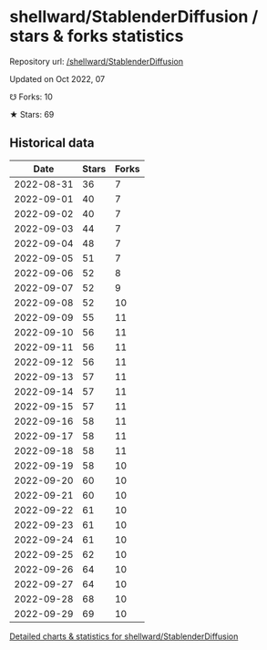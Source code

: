 # shellward/StablenderDiffusion / stars & forks statistics

Repository url: [/shellward/StablenderDiffusion](https://github.com/shellward/StablenderDiffusion)

Updated on Oct 2022, 07

☋ Forks: 10

★ Stars: 69

## Historical data
| Date | Stars | Forks |
|------|-------|-------|
| 2022-08-31 | 36 | 7 | 
| 2022-09-01 | 40 | 7 | 
| 2022-09-02 | 40 | 7 | 
| 2022-09-03 | 44 | 7 | 
| 2022-09-04 | 48 | 7 | 
| 2022-09-05 | 51 | 7 | 
| 2022-09-06 | 52 | 8 | 
| 2022-09-07 | 52 | 9 | 
| 2022-09-08 | 52 | 10 | 
| 2022-09-09 | 55 | 11 | 
| 2022-09-10 | 56 | 11 | 
| 2022-09-11 | 56 | 11 | 
| 2022-09-12 | 56 | 11 | 
| 2022-09-13 | 57 | 11 | 
| 2022-09-14 | 57 | 11 | 
| 2022-09-15 | 57 | 11 | 
| 2022-09-16 | 58 | 11 | 
| 2022-09-17 | 58 | 11 | 
| 2022-09-18 | 58 | 11 | 
| 2022-09-19 | 58 | 10 | 
| 2022-09-20 | 60 | 10 | 
| 2022-09-21 | 60 | 10 | 
| 2022-09-22 | 61 | 10 | 
| 2022-09-23 | 61 | 10 | 
| 2022-09-24 | 61 | 10 | 
| 2022-09-25 | 62 | 10 | 
| 2022-09-26 | 64 | 10 | 
| 2022-09-27 | 64 | 10 | 
| 2022-09-28 | 68 | 10 | 
| 2022-09-29 | 69 | 10 | 


[Detailed charts & statistics for shellward/StablenderDiffusion](https://reviewgithub.com/rep/shellward/StablenderDiffusion)
